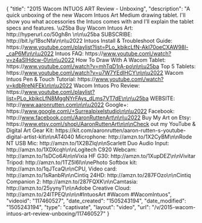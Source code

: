 {
    "title": "2015 Wacom INTUOS ART Review - Unboxing",
    "description": "A quick unboxing of the new Wacom Intuos Art Medium drawing tablet. I'll show you what accessories the Intuos comes with and I'll explain the tablet specs and features. \u25ba Buy Wacom Intuos Art: http:\/\/hyperurl.co\/50gh8n \n\n\u25ba SUBSCRIBE: http:\/\/bit.ly\/1BscNfa\n\n\u2022 Intuos Install & Troubleshoot Guide: https:\/\/www.youtube.com\/playlist?list=PLo_kbikcLfN-AkI70oeCXAW98l-_caP6M\n\n\u2022 Intuos FAQ: https:\/\/www.youtube.com\/watch?v=z4aSIHdcw-0\n\n\u2022  How To Draw With A Wacom Tablet: https:\/\/www.youtube.com\/watch?v=mhTqD1rA-po\n\n\u25ba Top 5 Tablets: https:\/\/www.youtube.com\/watch?v=u7W7YEdIHCY\n\n\u2022  Wacom Intuos Pen & Touch Tutorial: https:\/\/www.youtube.com\/watch?v=kdbRreNjFEk\n\n\u2022  Wacom Intuos Pro Review: https:\/\/www.youtube.com\/playlist?list=PLo_kbikcLfN8MggNYrFAys_dLms7VT7dE\n\n\u25ba WEBSITE: http:\/\/www.aaronrutten.com\n\n\u2022 Google+: https:\/\/www.google.com\/+Surrealpixelstudio\n\n\u2022 Facebook: http:\/\/www.facebook.com\/AaronRuttenArt\n\n\u2022 Buy My Art on Etsy: https:\/\/www.etsy.com\/shop\/AaronRuttenArt\n\n\nCheck out my YouTube & Digital Art Gear Kit: https:\/\/kit.com\/aaronrutten\/aaron-rutten-s-youtube-digital-artist-kit\n\nAT4040 Microphone: http:\/\/amzn.to\/1X2CyBM\n\nRode NT USB Mic: http:\/\/amzn.to\/1X2BZIq\n\nScarlett Duo Audio Input: http:\/\/amzn.to\/1XDXcqh\n\nLogitech C920 Webcam: http:\/\/amzn.to\/1sDCo6A\n\nVixia HF G30: http:\/\/amzn.to\/1XupDEZ\n\nVivitar Tripod: http:\/\/amzn.to\/1TZ5l6l\n\nePhoto Softbox kit: http:\/\/amzn.to\/1qJTcaQ\n\nCPU, Video card: http:\/\/amzn.to\/1sRanbR\n\nCintiq 24HD: http:\/\/amzn.to\/287FOzo\n\nCintiq Companion 2: http:\/\/amzn.to\/287FQXK\n\nCamtasia: http:\/\/amzn.to\/25yynyT\n\nAdobe Creative Cloud: http:\/\/amzn.to\/24lTPEQ\n\n\n#IntuosArt #Wacom #WacomIntuos",
    "videoid": "117460527",
    "date_created": "1505243194",
    "date_modified": "1505243194",
    "type": "captivate",
    "layout": "video",
    "url": "\/v\/2015-wacom-intuos-art-review-unboxing\/117460527"
}